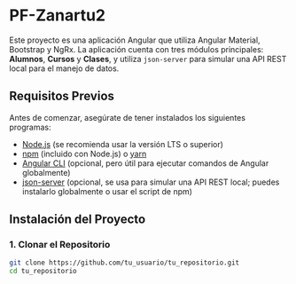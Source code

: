 # PF-Zanartu2

Este proyecto es una aplicación Angular que utiliza Angular Material, Bootstrap y NgRx. La aplicación cuenta con tres módulos principales: **Alumnos**, **Cursos** y **Clases**, y utiliza `json-server` para simular una API REST local para el manejo de datos.

## Requisitos Previos

Antes de comenzar, asegúrate de tener instalados los siguientes programas:

- [Node.js](https://nodejs.org/) (se recomienda usar la versión LTS o superior)
- [npm](https://www.npmjs.com/) (incluido con Node.js) o [yarn](https://yarnpkg.com/)
- [Angular CLI](https://angular.io/cli) (opcional, pero útil para ejecutar comandos de Angular globalmente)
- [json-server](https://github.com/typicode/json-server) (opcional, se usa para simular una API REST local; puedes instalarlo globalmente o usar el script de npm)

## Instalación del Proyecto

### 1. Clonar el Repositorio

```bash
git clone https://github.com/tu_usuario/tu_repositorio.git
cd tu_repositorio